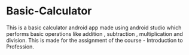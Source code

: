 # Basic-Calculator
This is a basic calculator android app made using android studio which performs basic operations like addition , subtraction , multiplication and division.
This is made for the assignment of the course - Introduction to Profession.
